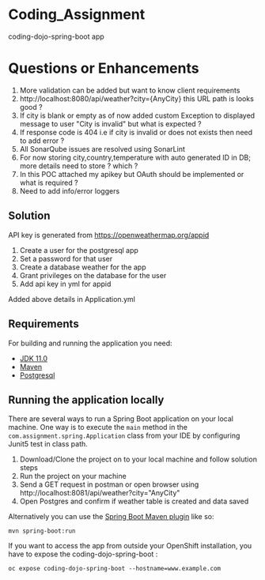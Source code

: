 # Coding_Assignment
coding-dojo-spring-boot app

# Questions or Enhancements

1.  More validation can be added but want to know client requirements
2.  http://localhost:8080/api/weather?city={AnyCity} this URL path is looks good ?
3.  If city is blank or empty as of now added custom Exception to displayed message to user "City is invalid" but what is expected ?
4.  If response code is 404 i.e if city is invalid or does not exists then need to add error ?
5.  All SonarQube issues are resolved using SonarLint
6.  For now storing city,country,temperature with auto generated ID in DB; more details need to store ? which ?
7.  In this POC attached my apikey but OAuth should be implemented or what is required ?
8.  Need to add info/error loggers 

## Solution

API key is generated from https://openweathermap.org/appid

1.	Create a user for the postgresql app
2.	Set a password for that user
3.	Create a database weather for the app
4.	Grant privileges on the database for the user
5.	Add api key in yml for appid

Added above details in Application.yml

## Requirements

For building and running the application you need:

- [JDK 11.0](https://www.oracle.com/java/technologies/javase-jdk11-downloads.html)
- [Maven](https://maven.apache.org)
- [Postgresql](https://www.postgresql.org/download/windows/)

## Running the application locally

There are several ways to run a Spring Boot application on your local machine. One way is to execute the `main` method in the `com.assignment.spring.Application` class from your IDE by configuring Junit5 test in class path.

1.	Download/Clone the project on to your local machine and follow solution steps
2.	Run the project on your machine
3.	Send a GET request in postman or open browser using http://localhost:8081/api/weather?city="AnyCity"
4.  Open Postgres and confirm if weather table is created and data saved


Alternatively you can use the [Spring Boot Maven plugin](https://docs.spring.io/spring-boot/docs/current/reference/html/build-tool-plugins-maven-plugin.html) like so:

```shell
mvn spring-boot:run
```
If you want to access the app from outside your OpenShift installation, you have to expose the coding-dojo-spring-boot :

```shell
oc expose coding-dojo-spring-boot --hostname=www.example.com

